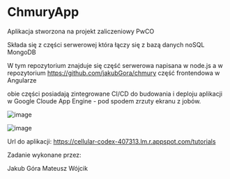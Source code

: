# ChmuryApp

Aplikacja stworzona na projekt zaliczeniowy PwCO

Składa się z części serwerowej która łączy się z bazą danych noSQL MongoDB

W tym repozytorium znajduje się część serwerowa napisana w node.js a w repozytorium https://github.com/jakubGora/chmury część frontendowa w Angularze

obie części posiadają zintegrowane CI/CD do budowania i deploju aplikacji w Google Cloude App Engine - pod spodem zrzuty ekranu z jobów.


![image](https://github.com/jakubGora/chmury-node/assets/91736696/794dc4d2-10e0-409b-a11d-2f84813c22cf)

![image](https://github.com/jakubGora/chmury-node/assets/91736696/3b2868b0-fce3-43d4-8418-a21cd92b373b)


Url do aplikacji: https://cellular-codex-407313.lm.r.appspot.com/tutorials

Zadanie wykonane przez:

Jakub Góra
Mateusz Wójcik
